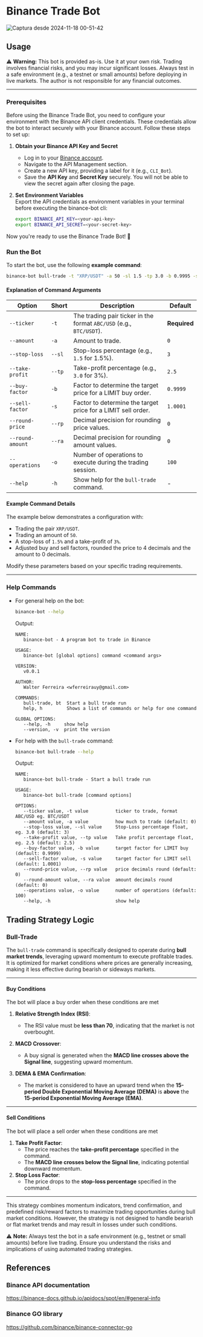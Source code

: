 # Binance Trade Bot

![Captura desde 2024-11-18 00-51-42](https://github.com/user-attachments/assets/50f62e72-7cda-45a9-844c-88b70dbbd772)


## Usage

⚠️ **Warning:** This bot is provided as-is. Use it at your own risk. Trading involves financial risks, and you may incur significant losses. Always test in a safe environment (e.g., a testnet or small amounts) before deploying in live markets. The author is not responsible for any financial outcomes.

---

### Prerequisites

Before using the Binance Trade Bot, you need to configure your environment with the Binance API client credentials. These credentials allow the bot to interact securely with your Binance account. Follow these steps to set up:

1. **Obtain your Binance API Key and Secret**  
   - Log in to your [Binance account](https://www.binance.com/).  
   - Navigate to the API Management section.  
   - Create a new API key, providing a label for it (e.g., `CLI_Bot`).  
   - Save the **API Key** and **Secret Key** securely. You will not be able to view the secret again after closing the page.

2. **Set Environment Variables**  
   Export the API credentials as environment variables in your terminal before executing the binance-bot cli:

   ```bash
   export BINANCE_API_KEY=<your-api-key>
   export BINANCE_API_SECRET=<your-secret-key>
   ```

Now you're ready to use the Binance Trade Bot! 🎉

### Run the Bot

To start the bot, use the following **example command**:

```bash
binance-bot bull-trade -t "XRP/USDT" -a 50 -sl 1.5 -tp 3.0 -b 0.9995 -s 1.0005 -rp 4 -ra 0
```

#### Explanation of Command Arguments

| Option               | Short | Description                                                                                 | Default       |
|----------------------|-------|---------------------------------------------------------------------------------------------|---------------|
| `--ticker`           | `-t`  | The trading pair ticker in the format `ABC/USD` (e.g., `BTC/USDT`).                         | **Required**  |
| `--amount`           | `-a`  | Amount to trade.                                                                            | `0`           |
| `--stop-loss`        | `--sl`| Stop-loss percentage (e.g., `1.5` for 1.5%).                                                | `3`           |
| `--take-profit`      | `--tp`| Take-profit percentage (e.g., `3.0` for 3%).                                                | `2.5`         |
| `--buy-factor`       | `-b`  | Factor to determine the target price for a LIMIT buy order.                                 | `0.9999`      |
| `--sell-factor`      | `-s`  | Factor to determine the target price for a LIMIT sell order.                                | `1.0001`      |
| `--round-price`      | `--rp`| Decimal precision for rounding price values.                                                | `0`           |
| `--round-amount`     | `--ra`| Decimal precision for rounding amount values.                                               | `0`           |
| `--operations`       | `-o`  | Number of operations to execute during the trading session.                                 | `100`         |
| `--help`             | `-h`  | Show help for the `bull-trade` command.                                                     | -             |

#### Example Command Details

The example below demonstrates a configuration with:
- Trading the pair `XRP/USDT`.
- Trading an amount of `50`.
- A stop-loss of `1.5%` and a take-profit of `3%`.
- Adjusted buy and sell factors, rounded the price to 4 decimals and the amount to 0 decimals.

Modify these parameters based on your specific trading requirements.

---

### Help Commands

- For general help on the bot:
  ```bash
  binance-bot --help
  ```

  Output:
  ```
  NAME:
     binance-bot - A program bot to trade in Binance

  USAGE:
     binance-bot [global options] command <command args>

  VERSION:
     v0.0.1

  AUTHOR:
     Walter Ferreira <wferreirauy@gmail.com>

  COMMANDS:
     bull-trade, bt  Start a bull trade run
     help, h         Shows a list of commands or help for one command

  GLOBAL OPTIONS:
     --help, -h     show help
     --version, -v  print the version
  ```

- For help with the `bull-trade` command:
  ```bash
  binance-bot bull-trade --help
  ```

  Output:
  ```
  NAME:
     binance-bot bull-trade - Start a bull trade run

  USAGE:
     binance-bot bull-trade [command options]

  OPTIONS:
     --ticker value, -t value          ticker to trade, format ABC/USD eg. BTC/USDT
     --amount value, -a value          how much to trade (default: 0)
     --stop-loss value, --sl value     Stop-Loss percentage float, eg. 3.0 (default: 3)
     --take-profit value, --tp value   Take profit percentage float, eg. 2.5 (default: 2.5)
     --buy-factor value, -b value      target factor for LIMIT buy (default: 0.9999)
     --sell-factor value, -s value     target factor for LIMIT sell (default: 1.0001)
     --round-price value, --rp value   price decimals round (default: 0)
     --round-amount value, --ra value  amount decimals round (default: 0)
     --operations value, -o value      number of operations (default: 100)
     --help, -h                        show help
  ```

## Trading Strategy Logic

### Bull-Trade

The `bull-trade` command is specifically designed to operate during **bull market trends**, leveraging upward momentum to execute profitable trades. It is optimized for market conditions where prices are generally increasing, making it less effective during bearish or sideways markets.

---

#### **Buy Conditions**
The bot will place a buy order when these conditions are met
1. **Relative Strength Index (RSI)**:  
   - The RSI value must be **less than 70**, indicating that the market is not overbought.

2. **MACD Crossover**:  
   - A buy signal is generated when the **MACD line crosses above the Signal line**, suggesting upward momentum.

3. **DEMA & EMA Confirmation**:  
   - The market is considered to have an upward trend when the **15-period Double Exponential Moving Average (DEMA)** is **above** the **15-period Exponential Moving Average (EMA)**.

---

#### **Sell Conditions**
The bot will place a sell order when these conditions are met
1. **Take Profit Factor**:
    - The price reaches the **take-profit percentage** specified in the command.
    - The **MACD line crosses below the Signal line**, indicating potential downward momentum.
2. **Stop Loss Factor**:  
   - The price drops to the **stop-loss percentage** specified in the command.

---

This strategy combines momentum indicators, trend confirmation, and predefined risk/reward factors to maximize trading opportunities during bull market conditions. However, the strategy is not designed to handle bearish or flat market trends and may result in losses under such conditions.

⚠️ **Note:** Always test the bot in a safe environment (e.g., testnet or small amounts) before live trading. Ensure you understand the risks and implications of using automated trading strategies.

## References

### Binance API documentation

https://binance-docs.github.io/apidocs/spot/en/#general-info

### Binance GO library

https://github.com/binance/binance-connector-go
